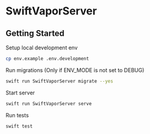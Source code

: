 # SwiftVaporServer

## Getting Started

Setup local development env
```bash
cp env.example .env.development
```

Run migrations (Only if ENV_MODE is not set to DEBUG)
```bash
swift run SwiftVaporServer migrate --yes
```

Start server
```bash
swift run SwiftVaporServer serve
```

Run tests
```bash
swift test
```